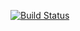 [![Build Status](https://travis-ci.org/jgl343/CalculadoraPU.svg?branch=master)](https://travis-ci.org/jgl343/CalculadoraPU)
